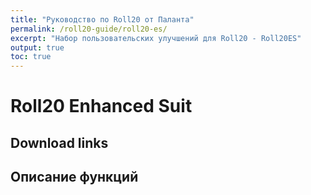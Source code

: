 ```yaml
---
title: "Руководство по Roll20 от Паланта"
permalink: /roll20-guide/roll20-es/
excerpt: "Набор пользовательских улучшений для Roll20 - Roll20ES"
output: true
toc: true
---
```


# Roll20 Enhanced Suit

## Download links

## Описание функций
